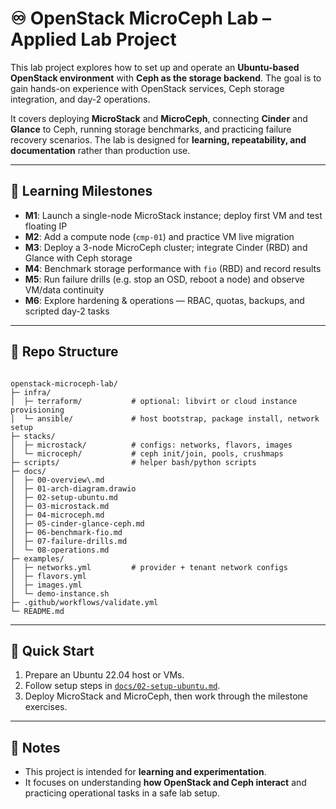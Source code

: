 # ♾️ OpenStack MicroCeph Lab – Applied Lab Project  

This lab project explores how to set up and operate an **Ubuntu-based OpenStack environment** with **Ceph as the storage backend**. The goal is to gain hands-on experience with OpenStack services, Ceph storage integration, and day-2 operations.  

It covers deploying **MicroStack** and **MicroCeph**, connecting **Cinder** and **Glance** to Ceph, running storage benchmarks, and practicing failure recovery scenarios. The lab is designed for **learning, repeatability, and documentation** rather than production use.  

---

## 🎯 Learning Milestones  
- **M1**: Launch a single-node MicroStack instance; deploy first VM and test floating IP  
- **M2**: Add a compute node (`cmp-01`) and practice VM live migration  
- **M3**: Deploy a 3-node MicroCeph cluster; integrate Cinder (RBD) and Glance with Ceph storage  
- **M4**: Benchmark storage performance with `fio` (RBD) and record results  
- **M5**: Run failure drills (e.g. stop an OSD, reboot a node) and observe VM/data continuity  
- **M6**: Explore hardening & operations — RBAC, quotas, backups, and scripted day-2 tasks  

---

## 📂 Repo Structure  
```

openstack-microceph-lab/
├─ infra/
│  ├─ terraform/           # optional: libvirt or cloud instance provisioning
│  └─ ansible/             # host bootstrap, package install, network setup
├─ stacks/
│  ├─ microstack/          # configs: networks, flavors, images
│  └─ microceph/           # ceph init/join, pools, crushmaps
├─ scripts/                # helper bash/python scripts
├─ docs/
│  ├─ 00-overview\.md
│  ├─ 01-arch-diagram.drawio
│  ├─ 02-setup-ubuntu.md
│  ├─ 03-microstack.md
│  ├─ 04-microceph.md
│  ├─ 05-cinder-glance-ceph.md
│  ├─ 06-benchmark-fio.md
│  ├─ 07-failure-drills.md
│  └─ 08-operations.md
├─ examples/
│  ├─ networks.yml         # provider + tenant network configs
│  ├─ flavors.yml
│  ├─ images.yml
│  └─ demo-instance.sh
├─ .github/workflows/validate.yml
└─ README.md

```

---

## 🚀 Quick Start  
1. Prepare an Ubuntu 22.04 host or VMs.  
2. Follow setup steps in [`docs/02-setup-ubuntu.md`](docs/02-setup-ubuntu.md).  
3. Deploy MicroStack and MicroCeph, then work through the milestone exercises.  

---

## 📌 Notes  
- This project is intended for **learning and experimentation**.  
- It focuses on understanding **how OpenStack and Ceph interact** and practicing operational tasks in a safe lab setup.  
